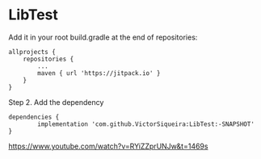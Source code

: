 # LibTest

Add it in your root build.gradle at the end of repositories:

	allprojects {
		repositories {
			...
			maven { url 'https://jitpack.io' }
		}
	}
  
  
Step 2. Add the dependency

	dependencies {
	        implementation 'com.github.VictorSiqueira:LibTest:-SNAPSHOT'
	}


https://www.youtube.com/watch?v=RYiZZprUNJw&t=1469s

